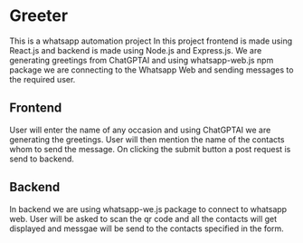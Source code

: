 # Greeter
This is a whatsapp automation project
In this project frontend is made using React.js and backend is made using Node.js and Express.js.
We are generating greetings from ChatGPTAI and using whatsapp-web.js npm package we are connecting to the Whatsapp Web and sending messages to the required user.

## Frontend
User will enter the name of any occasion and using ChatGPTAI we are generating the greetings. User will then mention the name of the contacts whom to send the message. On clicking the submit button a post request is send to backend.

## Backend
In backend we are using whatsapp-we.js package to connect to whatsapp web. User will be asked to scan the qr code and all the contacts will get displayed and messgae will be send to the contacts specified in the form.


